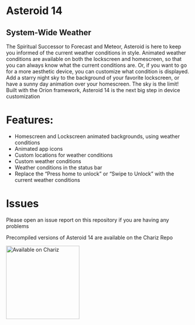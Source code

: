 # Asteroid 14
## System-Wide Weather
The Spiritual Successor to Forecast and Meteor, Asteroid is here to keep you informed of the current weather conditions in style. Animated weather conditions are available on both the lockscreen and homescreen, so that you can always know what the current conditions are. Or, if you want to go for a more aesthetic device, you can customize what condition is displayed. Add a starry night sky to the background of your favorite lockscreen, or have a sunny day animation over your homescreen. The sky is the limit! Built with the Orion framework, Asteroid 14 is the next big step in device customization

# Features:
* Homescreen and Lockscreen animated backgrounds, using weather conditions
* Animated app icons
* Custom locations for weather conditions
* Custom weather conditions
* Weather conditions in the status bar
* Replace the “Press home to unlock” or “Swipe to Unlock” with the current weather conditions

# Issues
Please open an issue report on this repository if you are having any problems

Precompiled versions of Asteroid 14 are available on the Chariz Repo


<a target="_blank" rel="noopener noreferrer" href="https://chariz.com/buy/asteroid">
<img src="https://docs.chariz.com/~/files/v0/b/gitbook-x-prod.appspot.com/o/spaces%2F-MZHUHGy-otnZmlYnyPW%2Fuploads%2Fgit-blob-7c16ee1686f1f9d1f9fd5b6e663504eff8140018%2Fbuy-on-chariz-button-color-rectangle.svg?alt=media" alt="Available on Chariz" width="200"/>
</a>
